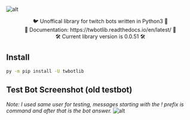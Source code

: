 ![alt](https://i.imgur.com/G5fKROA.jpg)

<p align="center">
  🐦 Unoffical library for twitch bots written in Python3 🤖<br/>
  📄 Documentation: https://twbotlib.readthedocs.io/en/latest/ 📄<br/>
  🛠 Current library version is 0.0.51 🛠
</p>

## Install ##

```bat
py -m pip install -U twbotlib
```

## Test Bot Screenshot (old testbot) ##
*Note: I used same user for testing, messages starting with the ! prefix is command and after that is the bot answer.*
![alt](https://i.imgur.com/yt4VKhW.png)
